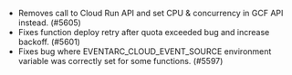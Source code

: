 - Removes call to Cloud Run API and set CPU & concurrency in GCF API instead. (#5605)
- Fixes function deploy retry after quota exceeded bug and increase backoff. (#5601)
- Fixes bug where EVENTARC_CLOUD_EVENT_SOURCE environment variable was correctly set for some functions. (#5597)
